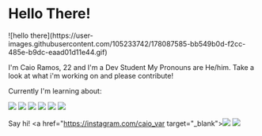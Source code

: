 <h1 align='left'> Hello There!</h1> 
![hello there](https://user-images.githubusercontent.com/105233742/178087585-bb549b0d-f2cc-485e-b9dc-eaad01d11e44.gif)

I'm Caio Ramos, 22 and I'm a Dev Student
My Pronouns are He/him.
Take a look at what i'm working on and please contribute!

Currently I'm learning about:

<img src="https://cdn.jsdelivr.net/gh/devicons/devicon/icons/javascript/javascript-original.svg" />
<img src="https://cdn.jsdelivr.net/gh/devicons/devicon/icons/nodejs/nodejs-original.svg" />
<img src="https://cdn.jsdelivr.net/gh/devicons/devicon/icons/react/react-original.svg" />
<img src="https://cdn.jsdelivr.net/gh/devicons/devicon/icons/python/python-plain.svg" />
<img src="https://cdn.jsdelivr.net/gh/devicons/devicon/icons/django/django-plain-wordmark.svg" />
<img src="https://cdn.jsdelivr.net/gh/devicons/devicon/icons/git/git-original-wordmark.svg" />

Say hi!
<a href="https://instagram.com/caio_var target="_blank"><img src="https://img.shields.io/badge/-Instagram-%23E4405F?style=for-the-badge&logo=instagram&logoColor=white" target="_blank"></a>
<a href = "mailto:aramoscaio@gmail.com"><img src="https://img.shields.io/badge/Gmail-D14836?style=for-the-badge&logo=gmail&logoColor=white" target="_blank"></a>
          
        

